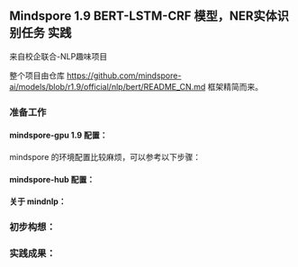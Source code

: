 ## Mindspore 1.9 BERT-LSTM-CRF 模型，NER实体识别任务 实践

来自校企联合-NLP趣味项目

整个项目由仓库 https://github.com/mindspore-ai/models/blob/r1.9/official/nlp/bert/README_CN.md 框架精简而来。

### 准备工作

#### mindspore-gpu 1.9 配置：

mindspore 的环境配置比较麻烦，可以参考以下步骤：



#### mindspore-hub 配置：


#### 关于 mindnlp：


### 初步构想：



### 实践成果：
